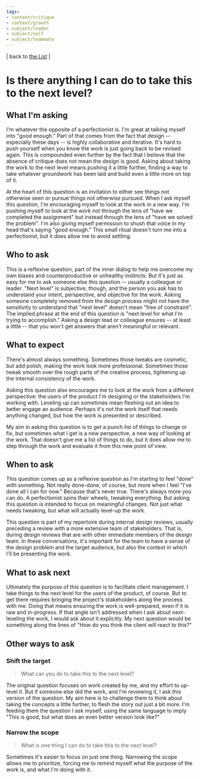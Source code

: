 ```yaml
---
tags:
- context/critique
- context/growth
- subject/leader
- subject/self
- subject/teammate
---
```


| back to [the List](index.md) |

# Is there anything I can do to take this to the next level?

## What I'm asking
I'm whatever the opposite of a perfectionist is. I'm great at talking myself into "good enough." Part of that comes from the fact that design -- especially these days -- is highly collaborative and iterative. It's hard to push yourself when you know the work is just going back to be revised again. This is compounded even further by the fact that I believe that the absence of critique does not mean the design is good. Asking about taking the work to the next level means pushing it a little further, finding a way to take whatever groundwork has been laid and build even a little more on top of it.

At the heart of this question is an invitation to either see things not otherwise seen or pursue things not otherwise pursued. When I ask myself this question, I'm encouraging myself to look at the work in a new way. I'm pushing myself to look at the work not through the lens of "have we completed the assignment" but instead through the lens of "have we solved the problem". I'm also giving myself permission to shush that voice in my head that's saying "good enough." This small ritual doesn't turn me into a perfectionist, but it does allow me to avoid settling.

## Who to ask
This is a reflexive question, part of the inner dialog to help me overcome my own biases and counterproductive or unhealthy instincts. But it's just as easy for me to ask someone else this question -- usually a colleague or leader. "Next level" is subjective, though, and the person you ask has to understand your intent, perspective, and objective for the work. Asking someone completely removed from the design process might not have the sensitivity to understand that "next level" doesn't mean "free of constraint". The implied phrase at the end of this question is "next level for what I'm trying to accomplish." Asking a design lead or colleague ensures -- at least a little -- that you won't get answers that aren't meaningful or relevant.

## What to expect
There's almost always something. Sometimes those tweaks are cosmetic, but add polish, making the work look more professional. Sometimes those tweak smooth over the rough parts of the creative process, tightening up the internal consistency of the work.

Asking this question also encourages me to look at the work from a different perspective: the users of the product I'm designing or the stakeholders I'm working with. Leveling up can sometimes mean fleshing out an idea to better engage an audience. Perhaps it's not the work itself that needs anything changed, but how the work is presented or described.

My aim in asking this question is to get a punch list of things to change or fix, but sometimes what I get is a new perspective, a new way of looking at the work. That doesn't give me a list of things to do, but it does allow me to step through the work and evaluate it from this new point of view.

## When to ask
This question comes up as a reflexive question as I'm starting to feel "done" with something. Not really done-done, of course, but more when I feel "I've done all I can for now." Because that's never true. There's always more you can do. A perfectionist spins their wheels, tweaking everything. But asking this question is intended to focus on meaningful changes. Not just what needs tweaking, but what will actually level-up the work.

This question is part of my repertoire during internal design reviews, usually preceding a review with a more extensive team of stakeholders. That is, during design reviews that are with other immediate members of the design team. In these conversations, it's important for the team to have a sense of the design problem and the target audience, but also the context in which I'll be presenting the work.

## What to ask next
Ultimately the purpose of this question is to facilitate client management. I take things to the next level for the users of the product, of course. But to get there requires bringing the project's stakeholders along the process with me. Doing that means ensuring the work is well-prepared, even if it is raw and in-progress. If that angle isn't addressed when I ask about next-leveling the work, I would ask about it explicitly. My next question would be something along the lines of "How do you think the client will react to this?"

## Other ways to ask

### Shift the target
> What can you do to take this to the next level?

The original question focuses on work created by me, and my effort to up-level it. But if someone else did the work, and I'm reviewing it, I ask this version of the question. My aim here is to challenge them to think about taking the concepts a little further, to flesh the story out just a bit more. I'm feeding them the question I ask myself, using the same language to imply "This is good, but what does an even better version look like?"

### Narrow the scope
> What is one thing I can do to take this to the next level?

Sometimes it's easier to focus on just one thing. Narrowing the scope allows me to prioritize, forcing me to remind myself what the purpose of the work is, and what I'm doing with it. 
